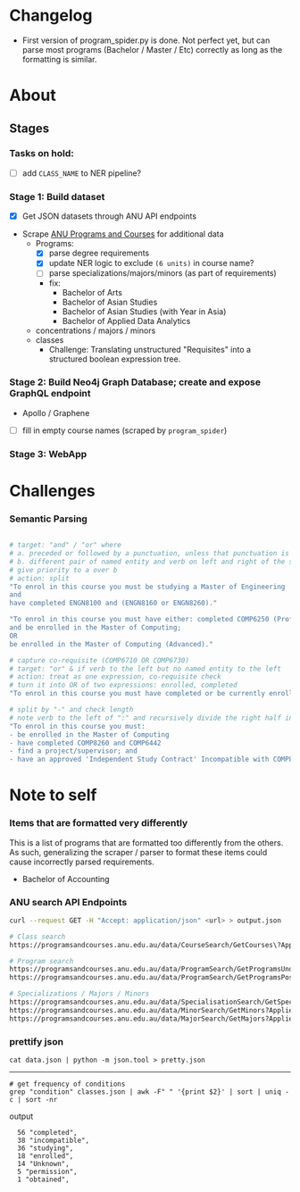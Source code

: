 # Changelog
- First version of program_spider.py is done. Not perfect yet, but can parse most programs (Bachelor / Master / Etc) correctly as long as the formatting is similar.

# About

## Stages

### Tasks on hold:
- [ ] add `CLASS_NAME` to NER pipeline?

### Stage 1: Build dataset

- [x] Get JSON datasets through ANU API endpoints
- Scrape [ANU Programs and Courses](https://programsandcourses.anu.edu.au/) for additional data
  - Programs:
    - [x] parse degree requirements
    - [x] update NER logic to exclude `(6 units)` in course name?
    - [ ] parse specializations/majors/minors (as part of requirements)
    - fix:
      - Bachelor of Arts
      - Bachelor of Asian Studies
      - Bachelor of Asian Studies (with Year in Asia)
      - Bachelor of Applied Data Analytics
  - concentrations / majors / minors
  - classes
    - Challenge: Translating unstructured "Requisites" into a structured boolean expression tree.

### Stage 2: Build Neo4j Graph Database; create and expose GraphQL endpoint
- Apollo / Graphene
- [ ] fill in empty course names (scraped by `program_spider`)

### Stage 3: WebApp

# Challenges

### Semantic Parsing

```sh

# target: "and" / "or" where
# a. preceded or followed by a punctuation, unless that punctuation is part of a named entity
# b. different pair of named entity and verb on left and right of the sentence
# give priority to a over b
# action: split
"To enrol in this course you must be studying a Master of Engineering 
and 
have completed ENGN8100 and (ENGN8160 or ENGN8260)."

"To enrol in this course you must have either: completed COMP6250 (Professional Practice 1) 
and be enrolled in the Master of Computing; 
OR 
be enrolled in the Master of Computing (Advanced)."

# capture co-requisite (COMP6710 OR COMP6730)
# target: "or" & if verb to the left but no named entity to the left
# action: treat as one expression, co-requisite check
# turn it into OR of two expressions: enrolled, completed
"To enrol in this course you must have completed or be currently enrolled in COMP6710 OR COMP6730."

# split by "-" and check length
# note verb to the left of ":" and recursively divide the right half into left and right
"To enrol in this course you must: 
- be enrolled in the Master of Computing 
- have completed COMP8260 and COMP6442 
- find a project/supervisor; and 
- have an approved 'Independent Study Contract' Incompatible with COMP8715 and COMP8830."
```

# Note to self

### Items that are formatted very differently

This is a list of programs that are formatted too differently from the others.
As such, generalizing the scraper / parser to format these items could cause incorrectly parsed requirements.

- Bachelor of Accounting

### ANU search API Endpoints

```sh
curl --request GET -H "Accept: application/json" <url> > output.json 

# Class search
https://programsandcourses.anu.edu.au/data/CourseSearch/GetCourses\?AppliedFilter\=FilterByCourses\&Source\=\&ShowAll\=true\&PageIndex\=0\&MaxPageSize\=1000\&PageSize\=Infinity\&SortColumn\=\&SortDirection\=\&InitailSearchRequestedFromExternalPage\=false\&SearchText\=\&SelectedYear\=2020\&Careers%5B0%5D\=\&Careers%5B1%5D\=Postgraduate\&Careers%5B2%5D\=\&Careers%5B3%5D\=\&Sessions%5B0%5D\=\&Sessions%5B1%5D\=First+Semester\&Sessions%5B2%5D\=\&Sessions%5B3%5D\=\&Sessions%5B4%5D\=Second+Semester\&Sessions%5B5%5D\=\&DegreeIdentifiers%5B0%5D\=\&DegreeIdentifiers%5B1%5D\=\&DegreeIdentifiers%5B2%5D\=\&FilterByMajors\=\&FilterByMinors\=\&FilterBySpecialisations\=\&CollegeName\=CECS\&ModeOfDelivery\=All+Modes

# Program search
https://programsandcourses.anu.edu.au/data/ProgramSearch/GetProgramsUnderGraduate?AppliedFilter=FilterByPrograms&Source=&ShowAll=True&PageIndex=0&MaxPageSize=10&PageSize=Infinity&SortColumn=&SortDirection=&InitailSearchRequestedFromExternalPage=false&SearchText=&SelectedYear=2022&Careers%5B0%5D=&Careers%5B1%5D=&Careers%5B2%5D=&Careers%5B3%5D=&Sessions%5B0%5D=&Sessions%5B1%5D=&Sessions%5B2%5D=&Sessions%5B3%5D=&Sessions%5B4%5D=&Sessions%5B5%5D=&DegreeIdentifiers%5B0%5D=&DegreeIdentifiers%5B1%5D=&DegreeIdentifiers%5B2%5D=&FilterByMajors=&FilterByMinors=&FilterBySpecialisations=&CollegeName=All+Colleges&ModeOfDelivery=All+Modes
https://programsandcourses.anu.edu.au/data/ProgramSearch/GetProgramsPostGraduate?AppliedFilter=FilterByPrograms&Source=&ShowAll=True&PageIndex=0&MaxPageSize=10&PageSize=Infinity&SortColumn=&SortDirection=&InitailSearchRequestedFromExternalPage=false&SearchText=&SelectedYear=2022&Careers%5B0%5D=&Careers%5B1%5D=&Careers%5B2%5D=&Careers%5B3%5D=&Sessions%5B0%5D=&Sessions%5B1%5D=&Sessions%5B2%5D=&Sessions%5B3%5D=&Sessions%5B4%5D=&Sessions%5B5%5D=&DegreeIdentifiers%5B0%5D=&DegreeIdentifiers%5B1%5D=&DegreeIdentifiers%5B2%5D=&FilterByMajors=&FilterByMinors=&FilterBySpecialisations=&CollegeName=All+Colleges&ModeOfDelivery=All+Modes

# Specializations / Majors / Minors
https://programsandcourses.anu.edu.au/data/SpecialisationSearch/GetSpecialisations?AppliedFilter=FilterByAllSpecializations&Source=&ShowAll=True&PageIndex=0&MaxPageSize=10&PageSize=Infinity&SortColumn=&SortDirection=&InitailSearchRequestedFromExternalPage=false&SearchText=&SelectedYear=2022&Careers%5B0%5D=&Careers%5B1%5D=&Careers%5B2%5D=&Careers%5B3%5D=&Sessions%5B0%5D=&Sessions%5B1%5D=&Sessions%5B2%5D=&Sessions%5B3%5D=&Sessions%5B4%5D=&Sessions%5B5%5D=&DegreeIdentifiers%5B0%5D=&DegreeIdentifiers%5B1%5D=&DegreeIdentifiers%5B2%5D=&FilterByMajors=&FilterByMinors=&FilterBySpecialisations=&CollegeName=All+Colleges&ModeOfDelivery=All+Modes
https://programsandcourses.anu.edu.au/data/MinorSearch/GetMinors?AppliedFilter=FilterByAllSpecializations&Source=&ShowAll=True&PageIndex=0&MaxPageSize=10&PageSize=Infinity&SortColumn=&SortDirection=&InitailSearchRequestedFromExternalPage=false&SearchText=&SelectedYear=2022&Careers%5B0%5D=&Careers%5B1%5D=&Careers%5B2%5D=&Careers%5B3%5D=&Sessions%5B0%5D=&Sessions%5B1%5D=&Sessions%5B2%5D=&Sessions%5B3%5D=&Sessions%5B4%5D=&Sessions%5B5%5D=&DegreeIdentifiers%5B0%5D=&DegreeIdentifiers%5B1%5D=&DegreeIdentifiers%5B2%5D=&FilterByMajors=&FilterByMinors=&FilterBySpecialisations=&CollegeName=All+Colleges&ModeOfDelivery=All+Modes
https://programsandcourses.anu.edu.au/data/MajorSearch/GetMajors?AppliedFilter=FilterByAllSpecializations&Source=&ShowAll=True&PageIndex=0&MaxPageSize=10&PageSize=Infinity&SortColumn=&SortDirection=&InitailSearchRequestedFromExternalPage=false&SearchText=&SelectedYear=2022&Careers%5B0%5D=&Careers%5B1%5D=&Careers%5B2%5D=&Careers%5B3%5D=&Sessions%5B0%5D=&Sessions%5B1%5D=&Sessions%5B2%5D=&Sessions%5B3%5D=&Sessions%5B4%5D=&Sessions%5B5%5D=&DegreeIdentifiers%5B0%5D=&DegreeIdentifiers%5B1%5D=&DegreeIdentifiers%5B2%5D=&FilterByMajors=&FilterByMinors=&FilterBySpecialisations=&CollegeName=All+Colleges&ModeOfDelivery=All+Modes
```

### prettify json
```
cat data.json | python -m json.tool > pretty.json
```

---
```
# get frequency of conditions
grep "condition" classes.json | awk -F" " '{print $2}' | sort | uniq -c | sort -nr
```
output

      56 "completed",
      38 "incompatible",
      36 "studying",
      18 "enrolled",
      14 "Unknown",
      5 "permission",
      1 "obtained",
